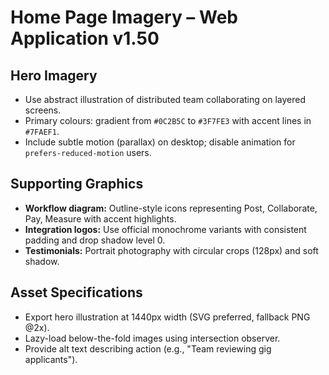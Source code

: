 # Home Page Imagery – Web Application v1.50

## Hero Imagery
- Use abstract illustration of distributed team collaborating on layered screens.
- Primary colours: gradient from `#0C2B5C` to `#3F7FE3` with accent lines in `#7FAEF1`.
- Include subtle motion (parallax) on desktop; disable animation for `prefers-reduced-motion` users.

## Supporting Graphics
- **Workflow diagram:** Outline-style icons representing Post, Collaborate, Pay, Measure with accent highlights.
- **Integration logos:** Use official monochrome variants with consistent padding and drop shadow level 0.
- **Testimonials:** Portrait photography with circular crops (128px) and soft shadow.

## Asset Specifications
- Export hero illustration at 1440px width (SVG preferred, fallback PNG @2x).
- Lazy-load below-the-fold images using intersection observer.
- Provide alt text describing action (e.g., "Team reviewing gig applicants").
